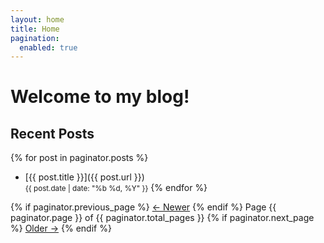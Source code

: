 ```yaml
---
layout: home
title: Home
pagination:
  enabled: true
---
```


# Welcome to my blog!

## Recent Posts
{% for post in paginator.posts %}
- [{{ post.title }}]({{ post.url }})  
  <small>{{ post.date | date: "%b %d, %Y" }}</small>
{% endfor %}

<!-- 分页导航 -->
<div class="pagination">
  {% if paginator.previous_page %}
    <a href="{{ paginator.previous_page_path }}">← Newer</a>
  {% endif %}
  <span>Page {{ paginator.page }} of {{ paginator.total_pages }}</span>
  {% if paginator.next_page %}
    <a href="{{ paginator.next_page_path }}">Older →</a>
  {% endif %}
</div>